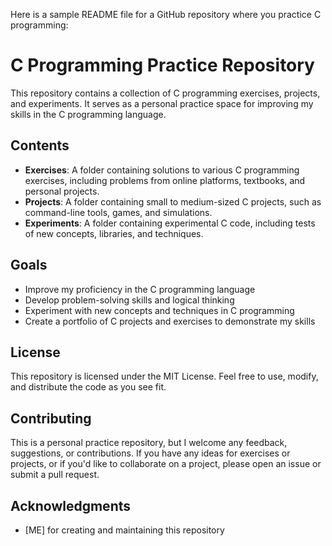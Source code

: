 

Here is a sample README file for a GitHub repository where you practice C programming:

**C Programming Practice Repository**
=====================================

This repository contains a collection of C programming exercises, projects, and experiments. It serves as a personal practice space for improving my skills in the C programming language.

**Contents**
------------

* **Exercises**: A folder containing solutions to various C programming exercises, including problems from online platforms, textbooks, and personal projects.
* **Projects**: A folder containing small to medium-sized C projects, such as command-line tools, games, and simulations.
* **Experiments**: A folder containing experimental C code, including tests of new concepts, libraries, and techniques.

**Goals**
--------

* Improve my proficiency in the C programming language
* Develop problem-solving skills and logical thinking
* Experiment with new concepts and techniques in C programming
* Create a portfolio of C projects and exercises to demonstrate my skills

**License**
-------

This repository is licensed under the MIT License. Feel free to use, modify, and distribute the code as you see fit.

**Contributing**
------------

This is a personal practice repository, but I welcome any feedback, suggestions, or contributions. If you have any ideas for exercises or projects, or if you'd like to collaborate on a project, please open an issue or submit a pull request.

**Acknowledgments**
---------------

* [ME] for creating and maintaining this repository

